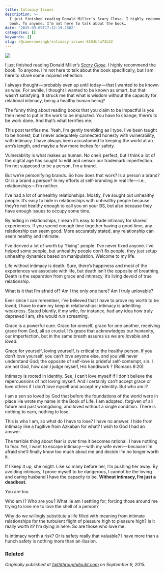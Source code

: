 ```yaml
---
title: Intimacy Issues
description: >-
  I just finished reading Donald Miller’s Scary Close. I highly recommend the
  book. To anyone. I’m not here to talk about the book…
date: '2015-09-09T17:12:19.258Z'
categories: []
keywords: []
slug: /@cameroneshgh/intimacy-issues-8554b4a73b32
---
```


![](https://cdn-images-1.medium.com/max/800/1*q1sgPPibR-M41WgnI02ETg.jpeg)

I just finished reading Donald Miller’s [_Scary Close_](http://scaryclose.com/). I highly recommend the book. To anyone. I’m not here to talk about the book specifically, but I am here to share some inspired reflection.

I always thought — probably even up until today — that I wanted to be known as wise. For awhile, I thought I wanted to be known as smart, but that wasn’t satisfying. It struck me that what is wisdom without the capacity for relational intimacy, being a healthy human being?

The funny thing about reading books that you claim to be impactful is you then need to put in the work to be impacted. You have to change; there’s to be work done. And that’s what terrifies me.

This post terrifies me. Yeah, I’m gently trembling as I type. I’ve been taught to be honest, but I never adequately connected honesty with vulnerability, with intimacy. I have always been accustomed to keeping the world at an arm’s length, and maybe a few more inches for safety.

Vulnerability is what makes us human. No one’s perfect, but I think a lot of the digital age has sought to edit and censor our trademark imperfection. I’m not supposed to be a person, I’m a brand.

But we’re personifying brands. So how does that work? Is a person a brand? Or is a brand a person? In my efforts at self-branding in real life — i.e., relationships — I’m neither.

I’ve had a lot of unhealthy relationships. Mostly, I’ve sought out unhealthy people. It’s easy to hide in relationships with unhealthy people because they’re not healthy enough to call you on your BS, but also because they have enough issues to occupy some time.

By hiding in relationships, I mean it’s easy to trade intimacy for shared experiences. If you spend enough time together having a good time, any relationship can seem good. More accurately stated, any relationship can seem healthy and intimate.

I’ve derived a lot of worth by “fixing” people. I’ve never fixed anyone. I’ve helped some people, but unhealthy people don’t fix people, they just setup unhealthy dynamics based on manipulation. Welcome to my life.

Life without intimacy is death. Sure, there’s happiness and most of the experiences we associate with life, but death isn’t the opposite of breathing. Death is the separation from grace and intimacy, it’s living devoid of true relationship.

What is it that I’m afraid of? Am I the only one here? Am I truly unlovable?

Ever since I can remember, I’ve believed that I have to prove my worth to be loved; I have to earn my keep in relationships; intimacy is admitting weakness. Stated bluntly, if my wife, for instance, had any idea how truly depraved I am, she would run screaming.

Grace is a powerful cure. Grace for oneself, grace for one another, receiving grace from God, all so crucial. It’s grace that acknowledges our humanity, our imperfection, but in the same breath assures us we are lovable and _loved_.

Grace for yourself, loving yourself, is critical to the healthy person. If you don’t love yourself, you can’t love anyone else, and you will never understand God; the opposite of self-love is prideful self-contempt, sin. I am not God, how can I judge myself, His handiwork ? (Romans 9:20)

Intimacy is rooted in identity. See, I can’t love myself if I don’t believe the repercussions of not loving myself. And I certainly can’t accept grace or love others if I don’t love myself and accept my identity. But who am I?

I am a son so loved by God that before the foundations of the world were in place He wrote my name in the Book of Life. I am adopted, forgiven of all future and past wrongdoing, and loved without a single condition. There is nothing to earn, nothing to lose.

This is who I am, so what do I have to lose? I have no answer. I hide from intimacy like a fugitive from Azkaban for what? I wish to God I had an answer.

The terrible thing about fear is over time it becomes rational. I have nothing to fear. Yet, I want to escape intimacy — with my wife even — because I’m afraid she’ll finally know too much about me and decide I’m no longer worth it.

If I keep it up, she might. Like so many before her, I’m pushing her away. By avoiding intimacy, I prove myself to be dangerous, I cannot be the loving and caring husband I have the capacity to be. **Without intimacy, I’m just a deadbeat.**

You are too.

Who am I? Who are you? What lie am I settling for, forcing those around me trying to love me to love the shell of a person?

Why do we willingly substitute a life filled with meaning from intimate relationships for the turbulent flight of pleasure high to pleasure high? Is it really worth it? I’m dying in here. So are those who love me.

Is intimacy worth a risk? Or is safety really that valuable? I have more than a hunch safety is nothing more than an illusion.

### Related

_Originally published at_ [_faiththroughdoubt.com_](http://faiththroughdoubt.com/intimacy-issues/) _on September 9, 2015._
